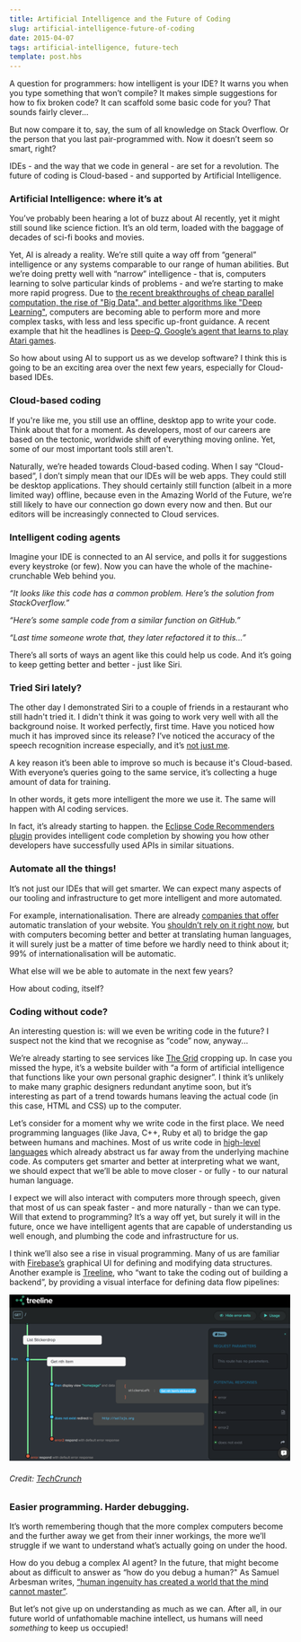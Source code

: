 ```yaml
---
title: Artificial Intelligence and the Future of Coding
slug: artificial-intelligence-future-of-coding
date: 2015-04-07
tags: artificial-intelligence, future-tech
template: post.hbs
---
```


A question for programmers: how intelligent is your IDE? It warns you when you type something that won’t compile? It makes simple suggestions for how to fix broken code? It can scaffold some basic code for you? That sounds fairly clever...

But now compare it to, say, the sum of all knowledge on Stack Overflow. Or the person that you last pair-programmed with. Now it doesn’t seem so smart, right?

IDEs - and the way that we code in general - are set for a revolution. The future of coding is Cloud-based - and supported by Artificial Intelligence.

### Artificial Intelligence: where it’s at

You’ve probably been hearing a lot of buzz about AI recently, yet it might still sound like science fiction. It’s an old term, loaded with the baggage of decades of sci-fi books and movies.  

Yet, AI is already a reality. We’re still quite a way off from “general” intelligence or any systems comparable to our range of human abilities. But we’re doing pretty well with “narrow” intelligence - that is, computers learning to solve particular kinds of problems - and we’re starting to make more rapid progress. Due to [the recent breakthroughs of cheap parallel computation, the rise of "Big Data", and better algorithms like "Deep Learning"](http://www.wired.com/2014/10/future-of-artificial-intelligence/), computers are becoming able to perform more and more complex tasks, with less and less specific up-front guidance. A recent example that hit the headlines is [Deep-Q, Google’s agent that learns to play Atari games](http://arstechnica.com/science/2015/02/ai-masters-49-atari-2600-games-without-instructions/).

So how about using AI to support us as we develop software? I think this is going to be an exciting area over the next few years, especially for Cloud-based IDEs.

### Cloud-based coding

If you're like me, you still use an offline, desktop app to write your code. Think about that for a moment. As developers, most of our careers are based on the tectonic, worldwide shift of everything moving online. Yet, some of our most important tools still aren't.

Naturally, we’re headed towards Cloud-based coding. When I say “Cloud-based”, I don’t simply mean that our IDEs will be web apps. They could still be desktop applications. They should certainly still function (albeit in a more limited way) offline, because even in the Amazing World of the Future, we’re still likely to have our connection go down every now and then. But our editors will be increasingly connected to Cloud services.

### Intelligent coding agents

Imagine your IDE is connected to an AI service, and polls it for suggestions every keystroke (or few). Now you can have the whole of the machine-crunchable Web behind you.

_“It looks like this code has a common problem. Here’s the solution from StackOverflow.”_

_“Here’s some sample code from a similar function on GitHub.”_

_“Last time someone wrote that, they later refactored it to this...”_

There’s all sorts of ways an agent like this could help us code. And it’s going to keep getting better and better - just like Siri.

### Tried Siri lately?

The other day I demonstrated Siri to a couple of friends in a restaurant who still hadn't tried it. I didn't think it was going to work very well with all the background noise. It worked perfectly, first time. Have you noticed how much it has improved since its release? I’ve noticed the accuracy of the speech recognition increase especially, and it’s [not just me](http://daringfireball.net/2015/01/siri_improvements).

A key reason it’s been able to improve so much is because it's Cloud-based. With everyone’s queries going to the same service, it’s collecting a huge amount of data for training.

In other words, it gets more intelligent the more we use it. The same will happen with AI coding services.

In fact, it’s already starting to happen. the [Eclipse Code Recommenders plugin](http://eclipse.org/recommenders/) provides intelligent code completion by showing you how other developers have successfully used APIs in similar situations.

### Automate all the things!

It’s not just our IDEs that will get smarter. We can expect many aspects of our tooling and infrastructure to get more intelligent and more automated.

For example, internationalisation. There are already [companies that offer](http://www.systransoft.com/lp/web-site-translation/) automatic translation of your website. You [shouldn’t rely on it right now](http://ejohn.org/blog/a-strategy-for-i18n-and-node/), but with computers becoming better and better at translating human languages, it will surely just be a matter of time before we hardly need to think about it; 99% of internationalisation will be automatic.

What else will we be able to automate in the next few years?

How about coding, itself?

### Coding without code?

An interesting question is: will we even be writing code in the future? I suspect not the kind that we recognise as “code” now, anyway...

We’re already starting to see services like [The Grid](https://thegrid.io/) cropping up. In case you missed the hype, it’s a website builder with “a form of artificial intelligence that functions like your own personal graphic designer”. I think it’s unlikely to make many graphic designers redundant anytime soon, but it’s interesting as part of a trend towards humans leaving the actual code (in this case, HTML and CSS) up to the computer.

Let’s consider for a moment why we write code in the first place. We need programming languages (like Java, C++, Ruby et al) to bridge the gap between humans and machines. Most of us write code in [high-level languages](http://en.wikipedia.org/wiki/High-level_programming_language) which already abstract us far away from the underlying machine code. As computers get smarter and better at interpreting what we want, we should expect that we’ll be able to move closer - or fully - to our natural human language.

I expect we will also interact with computers more through speech, given that most of us can speak faster - and more naturally - than we can type. Will that extend to programming? It’s a way off yet, but surely it will in the future, once we have intelligent agents that are capable of understanding us well enough, and plumbing the code and infrastructure for us.

I think we’ll also see a rise in visual programming. Many of us are familiar with [Firebase’s](https://www.firebase.com/) graphical UI for defining and modifying data structures. Another example is [Treeline](https://treeline.io/), who “want to take the coding out of building a backend”, by providing a visual interface for defining data flow pipelines:

![Treeline](/images/posts/2015-04-07-artificial-intelligence-future-of-coding/treeline.png)

###### *Credit: [TechCrunch](http://techcrunch.com/2015/03/11/treeline-wants-to-take-the-coding-out-of-building-a-backend/)*

### Easier programming. Harder debugging.

It’s worth remembering though that the more complex computers become and the further away we get from their inner workings, the more we’ll struggle if we want to understand what’s actually going on under the hood.

How do you debug a complex AI agent? In the future, that might become about as difficult to answer as “how do you debug a human?" As Samuel Arbesman writes, [“human ingenuity has created a world that the mind cannot master”](http://aeon.co/magazine/technology/is-technology-making-the-world-too-complex/). 

But let’s not give up on understanding as much as we can. After all, in our future world of unfathomable machine intellect, us humans will need _something_ to keep us occupied!
